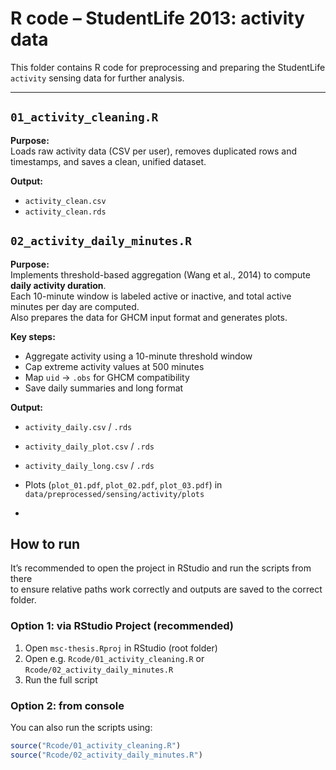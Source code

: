 # R code – StudentLife 2013: activity data

This folder contains R code for preprocessing and preparing the StudentLife `activity` sensing data for further analysis.

---

## `01_activity_cleaning.R`

**Purpose:**  
Loads raw activity data (CSV per user), removes duplicated rows and timestamps, and saves a clean, unified dataset.

**Output:**  
- `activity_clean.csv`  
- `activity_clean.rds`  


## `02_activity_daily_minutes.R`

**Purpose:**  
Implements threshold-based aggregation (Wang et al., 2014) to compute **daily activity duration**.  
Each 10-minute window is labeled active or inactive, and total active minutes per day are computed.  
Also prepares the data for GHCM input format and generates plots.

**Key steps:**  
- Aggregate activity using a 10-minute threshold window  
- Cap extreme activity values at 500 minutes  
- Map `uid` → `.obs` for GHCM compatibility  
- Save daily summaries and long format

**Output:**  
- `activity_daily.csv` / `.rds`  
- `activity_daily_plot.csv` / `.rds`  
- `activity_daily_long.csv` / `.rds`  
- Plots (`plot_01.pdf`, `plot_02.pdf`, `plot_03.pdf`) in `data/preprocessed/sensing/activity/plots`

-

## How to run

It’s recommended to open the project in RStudio and run the scripts from there  
to ensure relative paths work correctly and outputs are saved to the correct folder.

### Option 1: via RStudio Project (recommended)
1. Open `msc-thesis.Rproj` in RStudio (root folder)
2. Open e.g. `Rcode/01_activity_cleaning.R` or `Rcode/02_activity_daily_minutes.R`
3. Run the full script

### Option 2: from console
You can also run the scripts using:

```r
source("Rcode/01_activity_cleaning.R")
source("Rcode/02_activity_daily_minutes.R")
